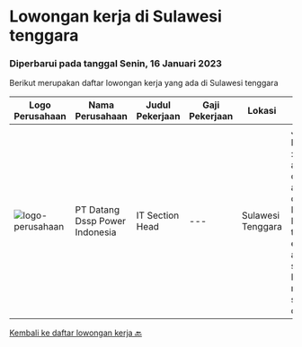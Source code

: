 
  # Lowongan kerja di Sulawesi tenggara

  ### Diperbarui pada tanggal Senin, 16 Januari 2023

  Berikut merupakan daftar lowongan kerja yang ada di Sulawesi tenggara

  |Logo Perusahaan | Nama Perusahaan | Judul Pekerjaan | Gaji Pekerjaan | Lokasi | Deskripsi | Tanggal diunggah | Pranala |
  | -------------- | --------------- | --------------- | --------- | --------- | -------------- | ------- | ----------- |
  |![logo-perusahaan](https://image-service-cdn.seek.com.au/b7f7cd1fe24cb04b86fe1555d5d18f486cc0892d/ee4dce1061f3f616224767ad58cb2fc751b8d2dc)|PT Datang Dssp Power Indonesia|IT Section Head|---|Sulawesi Tenggara|Job Description : Observe all operation activity IT devices on IPP Kendari-3 to operate efficient and smooth. Monitoring network service devices &amp;...|Jumat, 13 Januari 2023|https://www.jobstreet.co.id/id/job/it-section-head-4181429?token=0~429dcbe8-7554-4b94-bc90-d499187d4ed7&sectionRank=1&jobId=jobstreet-id-job-4181429|


  [Kembali ke daftar lowongan kerja 🔙](../README.md#daftar-lowongan-kerja)
  